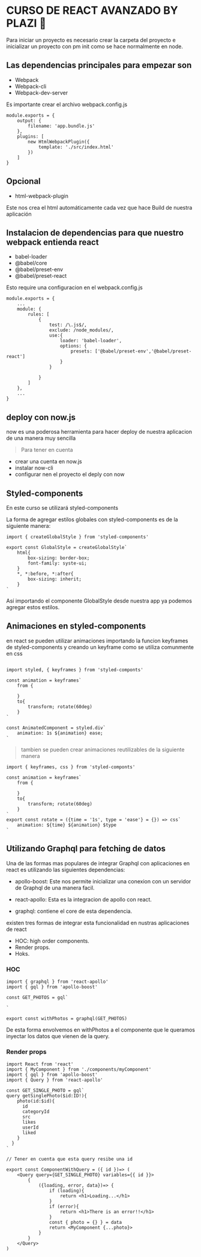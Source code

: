 # CURSO DE REACT AVANZADO BY PLAZI 🚀

Para iniciar un proyecto es necesario crear la carpeta del proyecto e inicializar un proyecto con pm init como se hace normalmente en node.

## Las dependencias principales para empezar son 

* Webpack 
* Webpack-cli
* Webpack-dev-server

Es importante crear el archivo webpack.config.js 


```
module.exports = {
    output: {
        filename: 'app.bundle.js'
    },
    plugins: [
        new HtmlWebpackPlugin({
            template: './src/index.html'
        })
    ]
}
```


## Opcional 

* html-webpack-plugin

Este nos crea el html automáticamente cada vez que hace Build de nuestra aplicación 

## Instalacion de dependencias para que nuestro webpack entienda react

* babel-loader
* @babel/core
* @babel/preset-env
* @babel/preset-react

Esto require una configuracion en el webpack.config.js

```
module.exports = {
    ...
    module: {
        rules: [
            {
                test: /\.js$/,
                exclude: /node_modules/,
                use:{
                    loader: 'babel-loader',
                    options: {
                        presets: ['@babel/preset-env','@babel/preset-react']
                    }
                }

            }
        ]
    },
    ...
}
```

## deploy con now.js

now es una poderosa herramienta para hacer deploy de nuestra aplicacion de una manera muy sencilla

> Para tener en cuenta

* crear una cuenta en now.js
* instalar now-cli 
* configurar nen el proyecto el deply con now 


## Styled-components

En este curso se utilizará styled-components 

La forma de agregar estilos globales con styled-components es de la siguiente manera:

```
import { createGlobalStyle } from 'styled-components'

export const GlobalStyle = createGlobalStyle`
    html{
        box-sizing: border-box;
        font-family: syste-ui;
    }
    *, *:before, *:after{
        box-sizing: inherit;
    }
`
```

Así importando el componente GlobalStyle desde nuestra app ya podemos agregar estos estilos.

## Animaciones en styled-components

en react se pueden utilizar animaciones importando la funcion keyframes de styled-components y creando un keyframe como se utiliza comunmente en css

```

import styled, { keyframes } from 'styled-componts'

const animation = keyframes`
    from {
       
    }
    to{
        transform; rotate(60deg)
    }
`

const AnimatedComponent = styled.div`
    animation: 1s ${animation} ease;
`

```

> tambien se pueden crear animaciones reutilizables de la siguiente manera

```
import { keyframes, css } from 'styled-componts'

const animation = keyframes`
    from {
       
    }
    to{
        transform; rotate(60deg)
    }
`
export const rotate = ({time = '1s', type = 'ease'} = {}) => css`
    animation: ${time} ${animation} $type
`
```

##  Utilizando Graphql para fetching de datos 

Una de las formas mas populares de integrar Graphql con aplicaciones en react es utilizando las siguientes dependencias:

* apollo-boost: Este nos permite inicializar una conexion con un servidor de Graphql de una manera facil.

* react-apollo: Esta es la integracion de apollo con react.

* graphql: contiene el core de esta dependencia.

existen tres formas de integrar esta funcionalidad en nustras aplicaciones de react 

* HOC: high order components.
* Render props.
* Hoks. 

### HOC 

```
import { graphql } from 'react-apollo'
import { gql } from 'apollo-boost'

const GET_PHOTOS = gql`

`

export const withPhotos = graphql(GET_PHOTOS)

```

De esta forma envolvemos en withPhotos a el componente que le queramos inyectar los datos que vienen de la query.

### Render props 

```
import React from 'react'
import { MyComponent } from './components/myComponent'
import { gql } from 'apollo-boost'
import { Query } from 'react-apollo'

const GET_SINGLE_PHOTO = gql`
query getSinglePhoto($id:ID!){
    photo(id:$id){
      id
      categoryId
      src
      likes
      userId
      liked
    }
  }
`

// Tener en cuenta que esta query resibe una id

export const ComponentWithQuery = ({ id })=> (
    <Query query={GET_SINGLE_PHOTO} variables={{ id }}>
        {
            ({loading, error, data})=> {
                if (loading){
                    return <h1>Loading...</h1>
                }
                if (error){
                    return <h1>There is an error!!</h1>
                }
                const { photo = {} } = data
                return <MyComponent {...photo}>
            }
        }
    </Query>
)

```

